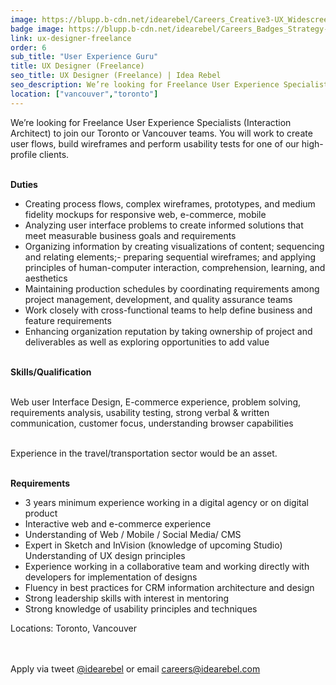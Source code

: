 ```yaml
---
image: https://blupp.b-cdn.net/idearebel/Careers_Creative3-UX_Widescreen.jpg?quality=80&width=800
badge image: https://blupp.b-cdn.net/idearebel/Careers_Badges_Strategy-Squad.png?quality=80&width=800
link: ux-designer-freelance
order: 6
sub_title: "User Experience Guru"
title: UX Designer (Freelance)
seo_title: UX Designer (Freelance) | Idea Rebel
seo_description: We’re looking for Freelance User Experience Specialists (Interaction Architect) to join our Toronto or Vancouver teams. You will work to create user flows, build wireframes and perform usability tests for one of our high-profile clients. Duties Creating process flows, complex wireframes, prototypes, and medium fidelity mockups for responsive web,  e-commerce, mobile Analyzing user interface problems … Continued
location: ["vancouver","toronto"]
---
```

We’re looking for Freelance User Experience Specialists (Interaction Architect) to join our Toronto or Vancouver teams. You will work to create user flows, build wireframes and perform usability tests for one of our high-profile clients.

\
**Duties**

- Creating process flows, complex wireframes, prototypes, and medium fidelity mockups for responsive web,  e-commerce, mobile
- Analyzing user interface problems to create informed solutions that meet measurable business goals and requirements
- Organizing information by creating visualizations of content; sequencing and relating elements;- preparing sequential wireframes; and applying principles of human-computer interaction, comprehension, learning, and aesthetics
- Maintaining production schedules by coordinating requirements among project management, development, and quality assurance teams
- Work closely with cross-functional teams to help define business and feature requirements
- Enhancing organization reputation by taking ownership of project and deliverables as well as exploring opportunities to add value

\
**Skills/Qualification**

\
Web user Interface Design, E-commerce experience, problem solving, requirements analysis, usability testing, strong verbal & written communication, customer focus, understanding browser capabilities

\
Experience in the travel/transportation sector would be an asset.

\
**Requirements**

- 3 years minimum experience working in a digital agency or on digital product
- Interactive web and e-commerce experience
- Understanding of Web / Mobile / Social Media/ CMS
- Expert in Sketch and InVision (knowledge of upcoming Studio) Understanding of UX design principles
- Experience working in a collaborative team and working directly with developers for implementation of designs
- Fluency in best practices for CRM information architecture and design
- Strong leadership skills with interest in mentoring
- Strong knowledge of usability principles and techniques

Locations: Toronto, Vancouver

\
\
Apply via tweet [@idearebel](https://x.com/idearebel) or email [careers@idearebel.com](mailto:careers@idearebel.com)
